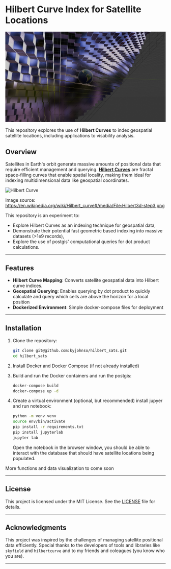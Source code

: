 
# Hilbert Curve Index for Satellite Locations

![Blender Render](assets/images/index_concept.png)

This repository explores the use of **Hilbert Curves** to index geospatial satellite locations, including applications to visability analysis.

## Overview

Satellites in Earth's orbit generate massive amounts of positional data that require efficient management and querying. **[Hilbert Curves](https://en.wikipedia.org/wiki/Hilbert_curve)** are fractal space-filling curves that enable spatial locality, making them ideal for indexing multidimensional data like geospatial coordinates.

![Hilbert Curve](https://en.wikipedia.org/wiki/Hilbert_curve#/media/File:Hilbert3d-step3.png)

Image source: https://en.wikipedia.org/wiki/Hilbert_curve#/media/File:Hilbert3d-step3.png 

This repository is an experiment to:
- Explore Hilbert Curves as an indexing technique for geospatial data,
- Demonstrate their potential fast geometric based indexing into massive datasets (>1e9 records),
- Explore the use of postgis' computational queries for dot product calculations.

---

## Features

- **Hilbert Curve Mapping**: Converts satellite geospatial data into Hilbert curve indices.
- **Geospatial Querying**: Enables querying by dot product to quickly calculate and query which cells are above the horizon for a local position
- **Dockerized Environment**: Simple docker-compose files for deployment

---

## Installation

1. Clone the repository:
   ```bash
   git clone git@github.com:kyjohnso/hilbert_sats.git
   cd hilbert_sats
   ```

2. Install Docker and Docker Compose (if not already installed)

3. Build and run the Docker containers and run the postgis:
   ```bash
   docker-compose build
   docker-compose up -d
   ```
4. Create a virtual environment (optional, but recommended) install jupyer and run notebook:
    ```bash
    python -m venv venv
    source env/bin/activate
    pip install -r requirements.txt
    pip install jupyterlab
    jupyter lab
    ```
    Open the notebook in the browser window, you should be able to interact with the database that should have satellite locations being populated. 

More functions and data visualization to come soon

---

## License

This project is licensed under the MIT License. See the [LICENSE](LICENSE) file for details.

---

## Acknowledgments

This project was inspired by the challenges of managing satellite positional data efficiently. Special thanks to the developers of tools and libraries like `skyfield` and `hilbertcurve` and to my friends and coleagues (you know who you are).

---
